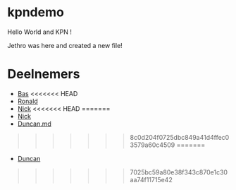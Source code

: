 # kpndemo

Hello World and KPN !

Jethro was here and created a new file!

# Deelnemers

* [Bas](Bas.md)
<<<<<<< HEAD
* [Ronald](ronald.md)
* [Nick](Nick.md)
<<<<<<< HEAD
=======
* [Nick](Nick.md)
* [Duncan.md](Duncan.md)
>>>>>>> 8c0d204f0725dbc849a41d4ffec03579a60c4509
=======
* [Duncan](Duncan.md)
>>>>>>> 7025bc59a80e38f343c870e1c30aa74f11715e42
